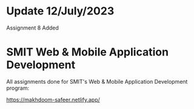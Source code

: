 # Update 12/July/2023
Assignment 8 Added

# SMIT Web & Mobile Application Development
All assignments done for SMIT's Web & Mobile Application Development program:

https://makhdoom-safeer.netlify.app/
